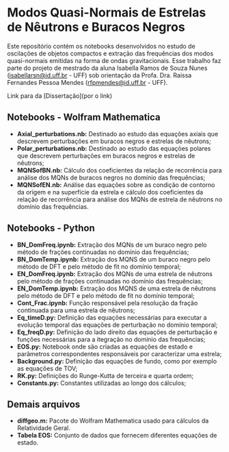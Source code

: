 # Modos Quasi-Normais de Estrelas de Nêutrons e Buracos Negros

Este reposítório contém os notebooks desenvolvidos no estudo de oscilações de objetos compactos e extração das frequências dos modos quasi-normais emitidas na forma de ondas gravitacionais. Esse trabalho faz parte do projeto de mestrado da aluna Isabella Ramos de Souza Nunes (isabellarsn@id.uff.br - UFF) sob orientação da Profa. Dra. Raissa Fernandes Pessoa Mendes (rfpmendes@id.uff.br - UFF).

Link para da [Dissertação](por o link)

## Notebooks - Wolfram Mathematica

*  **Axial_perturbations.nb:** Destinado ao estudo das equações axiais que descrevem perturbações em buracos negros e estrelas de nêutrons;
*  **Polar_perturbations.nb:** Destinado ao estudo das equações polares que descrevem perturbações em buracos negros e estrelas de nêutrons;
*  **MQNSofBN.nb:** Cálculo dos coeficientes da relação de recorrência para análise dos MQNs de buracos negros no domínio das frequências;
*  **MQNSofEN.nb:** Análise das equações sobre as condição de contorno da origem e na superfície da estrela e cálculo dos coeficientes da relação de recorrência para análise dos MQNs de estrela de nêutrons no domínio das frequências.

  ## Notebooks - Python
  
  *  **BN_DomFreq.ipynb:** Extração dos MQNs de um buraco negro pelo método de frações continuadas no domínio das frequências;
  *  **BN_DomTemp.ipynb:** Extração dos MQNS de um buraco negro pelo método de DFT e pelo método de fit no domínio temporal;
  *  **EN_DomFreq.ipynb:** Extração dos MQNs de uma estrela de nêutrons pelo método de frações continuadas no domínio das frequências;
  *  **EN_DomTemp.ipynb:** Extração dos MQNS de uma estrela de nêutrons pelo método de DFT e pelo método de fit no domínio temporal;
  *  **Cont_Frac.ipynb:** Função responsável pela resolução da fração continuada para uma estrela de nêutrons;
  *  **Eq_timeD.py:** Definição das equações necessárias para executar a evolução temporal das equações de perturbação no domínio temporal;
  *  **Eq_freqD.py:** Definição do lado direito das equações de perturbação e funções necessárias para a itegração no domínio das frequências;
  *  **EOS.py:** Notebook onde são criadas as equações de estado e parâmetros correspondentes responsáveis por caracterizar uma estrela;
  *  **Background.py:** Definição das equações de fundo, como por exemplo as equações de TOV;
  *  **RK.py:** Definições do Runge-Kutta de terceira e quarta ordem;
  *  **Constants.py:** Constantes utilizadas ao longo dos cálculos;

## Demais arquivos
* **diffgeo.m:** Pacote do Wolfram Mathematica usado para cálculos da Relatividade Geral.
* **Tabela EOS:** Conjunto de dados que fornecem diferentes equações de estado.




  
